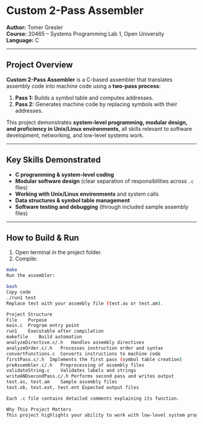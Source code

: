# Custom 2-Pass Assembler

**Author:** Tomer Gresler  
**Course:** 20465 – Systems Programming Lab 1, Open University  
**Language:** C  

---

## Project Overview

**Custom 2-Pass Assembler** is a C-based assembler that translates assembly code into machine code using a **two-pass process**:

1. **Pass 1:** Builds a symbol table and computes addresses.  
2. **Pass 2:** Generates machine code by replacing symbols with their addresses.  

This project demonstrates **system-level programming, modular design, and proficiency in Unix/Linux environments**, all skills relevant to software development, networking, and low-level systems work.

---

## Key Skills Demonstrated

- **C programming & system-level coding**  
- **Modular software design** (clear separation of responsibilities across `.c` files)  
- **Working with Unix/Linux environments** and system calls  
- **Data structures & symbol table management**  
- **Software testing and debugging** (through included sample assembly files)

---

## How to Build & Run

1. Open terminal in the project folder.  
2. Compile:  
```bash
make
Run the assembler:

bash
Copy code
./run1 test
Replace test with your assembly file (test.as or test.am).

Project Structure
File	Purpose
main.c	Program entry point
run1	Executable after compilation
makefile	Build automation
analyzeDirective.c/.h	Handles assembly directives
analyzeOrder.c/.h	Processes instruction order and syntax
convertFunctions.c	Converts instructions to machine code
firstPass.c/.h	Implements the first pass (symbol table creation)
preAssembler.c/.h	Preprocessing of assembly files
validateString.c	Validates labels and strings
writeANDsecondPass.c/.h	Performs second pass and writes output
test.as, test.am	Sample assembly files
test.ob, test.ext, test.ent	Expected output files

Each .c file contains detailed comments explaining its function.

Why This Project Matters
This project highlights your ability to work with low-level system programming, understand computer architecture, and design modular, maintainable code—all relevant to roles in system software, networking, and AI data center development.

